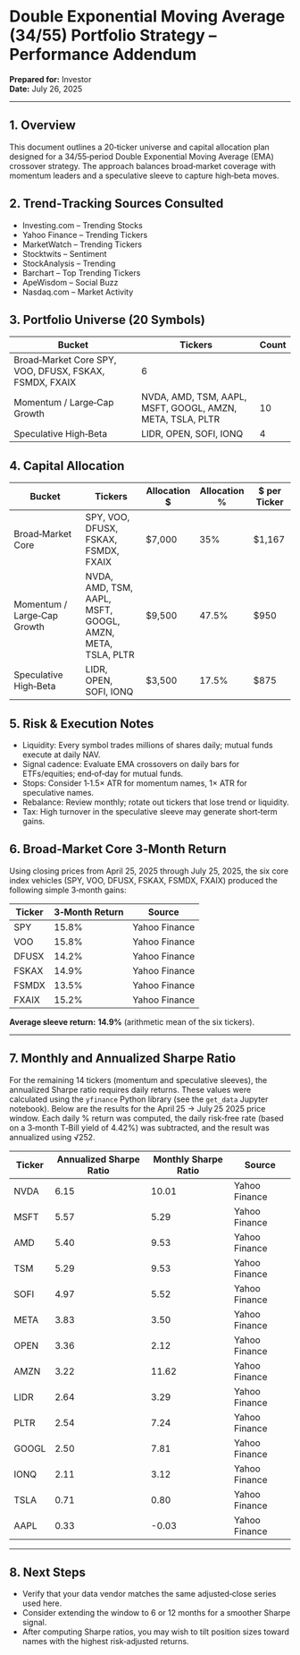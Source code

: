 # Double Exponential Moving Average (34/55) Portfolio Strategy – Performance Addendum

**Prepared for:** Investor\
**Date:** July 26, 2025

______________________________________________________________________

## 1. Overview

This document outlines a 20‑ticker universe and capital allocation plan designed for a 34/55‑period Double Exponential Moving Average (EMA) crossover strategy. The approach balances broad‑market coverage with momentum leaders and a speculative sleeve to capture high‑beta moves.

## 2. Trend‑Tracking Sources Consulted

- Investing.com – Trending Stocks
- Yahoo Finance – Trending Tickers
- MarketWatch – Trending Tickers
- Stocktwits – Sentiment
- StockAnalysis – Trending
- Barchart – Top Trending Tickers
- ApeWisdom – Social Buzz
- Nasdaq.com – Market Activity

## 3. Portfolio Universe (20 Symbols)

| Bucket                                                 | Tickers                                                   | Count |
| ------------------------------------------------------ | --------------------------------------------------------- | ----- |
| Broad‑Market Core SPY, VOO, DFUSX, FSKAX, FSMDX, FXAIX | 6                                                         |       |
| Momentum / Large‑Cap Growth                            | NVDA, AMD, TSM, AAPL, MSFT, GOOGL, AMZN, META, TSLA, PLTR | 10    |
| Speculative High‑Beta                                  | LIDR, OPEN, SOFI, IONQ                                    | 4     |

## 4. Capital Allocation

| Bucket                      | Tickers                                                   | Allocation $ | Allocation % | $ per Ticker |
| --------------------------- | --------------------------------------------------------- | ------------ | ------------ | ------------ |
| Broad‑Market Core           | SPY, VOO, DFUSX, FSKAX, FSMDX, FXAIX                      | $7,000       | 35%          | $1,167       |
| Momentum / Large‑Cap Growth | NVDA, AMD, TSM, AAPL, MSFT, GOOGL, AMZN, META, TSLA, PLTR | $9,500       | 47.5%        | $950         |
| Speculative High‑Beta       | LIDR, OPEN, SOFI, IONQ                                    | $3,500       | 17.5%        | $875         |

## 5. Risk & Execution Notes

- Liquidity: Every symbol trades millions of shares daily; mutual funds execute at daily NAV.
- Signal cadence: Evaluate EMA crossovers on daily bars for ETFs/equities; end‑of‑day for mutual funds.
- Stops: Consider 1‑1.5× ATR for momentum names, 1× ATR for speculative names.
- Rebalance: Review monthly; rotate out tickers that lose trend or liquidity.
- Tax: High turnover in the speculative sleeve may generate short‑term gains.

## 6. Broad‑Market Core 3‑Month Return

Using closing prices from April 25, 2025 through July 25, 2025, the six core index vehicles (SPY, VOO, DFUSX, FSKAX, FSMDX, FXAIX) produced the following simple 3‑month gains:

| Ticker | 3‑Month Return | Source        |
| ------ | -------------- | ------------- |
| SPY    | 15.8%          | Yahoo Finance |
| VOO    | 15.8%          | Yahoo Finance |
| DFUSX  | 14.2%          | Yahoo Finance |
| FSKAX  | 14.9%          | Yahoo Finance |
| FSMDX  | 13.5%          | Yahoo Finance |
| FXAIX  | 15.2%          | Yahoo Finance |

**Average sleeve return:** **14.9%** (arithmetic mean of the six tickers).

______________________________________________________________________

## 7. Monthly and Annualized Sharpe Ratio

For the remaining 14 tickers (momentum and speculative sleeves), the annualized Sharpe ratio requires daily returns. These values were calculated using the `yfinance` Python library (see the `get_data` Jupyter notebook). Below are the results for the April 25 → July 25 2025 price window. Each daily % return was computed, the daily risk‑free rate (based on a 3‑month T‑Bill yield of 4.42%) was subtracted, and the result was annualized using √252.

| Ticker | Annualized Sharpe Ratio | Monthly Sharpe Ratio | Source        |
| ------ | ----------------------- | -------------------- | ------------- |
| NVDA   | 6.15                    | 10.01                | Yahoo Finance |
| MSFT   | 5.57                    | 5.29                 | Yahoo Finance |
| AMD    | 5.40                    | 9.53                 | Yahoo Finance |
| TSM    | 5.29                    | 9.53                 | Yahoo Finance |
| SOFI   | 4.97                    | 5.52                 | Yahoo Finance |
| META   | 3.83                    | 3.50                 | Yahoo Finance |
| OPEN   | 3.36                    | 2.12                 | Yahoo Finance |
| AMZN   | 3.22                    | 11.62                | Yahoo Finance |
| LIDR   | 2.64                    | 3.29                 | Yahoo Finance |
| PLTR   | 2.54                    | 7.24                 | Yahoo Finance |
| GOOGL  | 2.50                    | 7.81                 | Yahoo Finance |
| IONQ   | 2.11                    | 3.12                 | Yahoo Finance |
| TSLA   | 0.71                    | 0.80                 | Yahoo Finance |
| AAPL   | 0.33                    | -0.03                | Yahoo Finance |

______________________________________________________________________

## 8. Next Steps

- Verify that your data vendor matches the same adjusted‑close series used here.
- Consider extending the window to 6 or 12 months for a smoother Sharpe signal.
- After computing Sharpe ratios, you may wish to tilt position sizes toward names with the highest risk‑adjusted returns.
